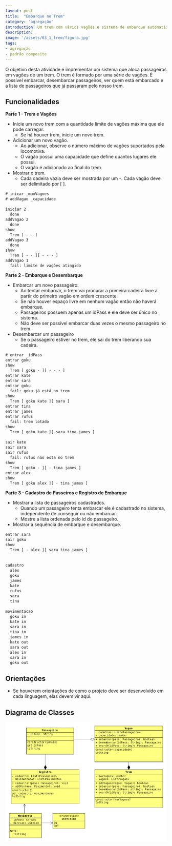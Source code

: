 ```yaml
---
layout: post
title:  "Embarque no Trem"
category: 'agregação'
introduction: Um trem com vários vagões e sistema de embarque automatizado.
description: 
image: '/assets/03_1_trem/figura.jpg'
tags:
- agregação
- padrão composite
---
```


O objetivo desta atividade é imprementar um sistema que aloca passageiros em vagões de um trem. O trem é formado por uma série de vagões. É possível embarcar, desembarcar passageiros, ver quem está embarcado e a lista de passageiros que já passaram pelo nosso trem.

## Funcionalidades

**Parte 1 - Trem e Vagões**

- Inicie um novo trem com a quantidade limite de vagões máxima que ele pode carregar.
  - Se há houver trem, inicie um novo trem.
- Adicionar um novo vagão.
    - Ao adicionar, observe o número máximo de vagões suportados pela locomotiva.
    - O vagão possui uma capacidade que define quantos lugares ele possui.
    - O vagão é adicionado ao final do trem.
- Mostrar o trem.
    - Cada cadeira vazia deve ser mostrada por um -. Cada vagão deve ser delimitado por [ ].

```
# inicar _maxVagoes
# addVagao _capacidade

iniciar 2
  done
addVagao 2
  done
show
  Trem [ - - ]
addVagao 3
  done
show
  Trem [ - - ][ - - - ]
addVagao 1
  fail: limite de vagões atingido
```

**Parte 2 - Embarque e Desembarque**

- Embarcar um novo passageiro.
    - Ao tentar embarcar, o trem vai procurar a primeira cadeira livre a partir do primeiro vagão em ordem crescente.
    - Se não houver espaço livre em nenhum vagão então não haverá embarque.
    - Passageiros possuem apenas um idPass e ele deve ser único no sistema.
    - Não deve ser possível embarcar duas vezes o mesmo passageiro no trem.
- Desembarcar um passageiro
    - Se o passageiro estiver no trem, ele sai do trem liberando sua cadeira.
```
# entrar _idPass
entrar goku
show
  Trem [ goku - ][ - - - ]
entrar kate
entrar sara
entrar goku
  fail: goku já está no trem
show
  Trem [ goku kate ][ sara ]
entrar tina
entrar james
entrar rufus
  fail: trem lotado
show
  Trem [ goku kate ][ sara tina james ]

sair kate
sair sara
sair rufus
  fail: rufus nao esta no trem
show
  Trem [ goku - ][ - tina james ]
entrar alex
show
  Trem [ goku alex ][ - tina james ]
```

**Parte 3 - Cadastro de Passeiros e Registro de Embarque**

- Mostrar a lista de passageiros cadastrados.
    - Quando um passageiro tenta embarcar ele é cadastrado no sistema, independente de conseguir ou não embarcar.
    - Mostre a lista ordenada pelo id do passageiro.
- Mostrar a sequência de embarque e desembarque.

```
entrar sara
sair goku
show
  Trem [ - alex ][ sara tina james ]


cadastro
  alex
  goku
  james
  kate
  rufus
  sara
  tina

movimentacao
  goku in
  kate in
  sara in
  tina in
  james in
  kate out
  sara out
  alex in
  sara in
  goku out
```

## Orientações
- Se houverem orientações de como o projeto deve ser desenvolvido em cada linguagem, elas devem vir aqui.

## Diagrama de Classes

![](/assets/03_1_trem/diagrama.png)
